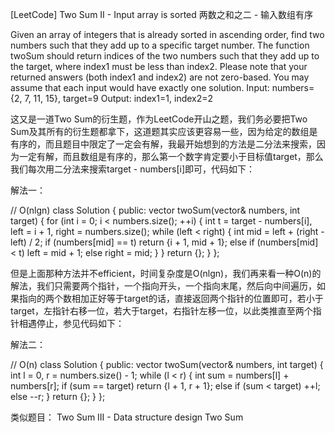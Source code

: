 [LeetCode] Two Sum II - Input array is sorted 两数之和之二 - 输入数组有序 

 
Given an array of integers that is already sorted in ascending order, find two numbers such that they add up to a specific target number.
The function twoSum should return indices of the two numbers such that they add up to the target, where index1 must be less than index2. Please note that your returned answers (both index1 and index2) are not zero-based.
You may assume that each input would have exactly one solution.
Input: numbers={2, 7, 11, 15}, target=9
Output: index1=1, index2=2 
 
这又是一道Two Sum的衍生题，作为LeetCode开山之题，我们务必要把Two Sum及其所有的衍生题都拿下，这道题其实应该更容易一些，因为给定的数组是有序的，而且题目中限定了一定会有解，我最开始想到的方法是二分法来搜索，因为一定有解，而且数组是有序的，那么第一个数字肯定要小于目标值target，那么我们每次用二分法来搜索target - numbers[i]即可，代码如下：
 
解法一：

// O(nlgn)
class Solution {
public:
    vector<int> twoSum(vector<int>& numbers, int target) {
        for (int i = 0; i < numbers.size(); ++i) {
            int t = target - numbers[i], left = i + 1, right = numbers.size();
            while (left < right) {
                int mid = left + (right - left) / 2;
                if (numbers[mid] == t) return {i + 1, mid + 1};
                else if (numbers[mid] < t) left = mid + 1;
                else right = mid;
            }
        }
        return {};
    }
};

 
但是上面那种方法并不efficient，时间复杂度是O(nlgn)，我们再来看一种O(n)的解法，我们只需要两个指针，一个指向开头，一个指向末尾，然后向中间遍历，如果指向的两个数相加正好等于target的话，直接返回两个指针的位置即可，若小于target，左指针右移一位，若大于target，右指针左移一位，以此类推直至两个指针相遇停止，参见代码如下：
 
解法二：

// O(n)
class Solution {
public:
    vector<int> twoSum(vector<int>& numbers, int target) {
        int l = 0, r = numbers.size() - 1;
        while (l < r) {
            int sum = numbers[l] + numbers[r];
            if (sum == target) return {l + 1, r + 1};
            else if (sum < target) ++l;
            else --r;
        }
        return {};
    }
};

 
类似题目：
Two Sum III - Data structure design
Two Sum
